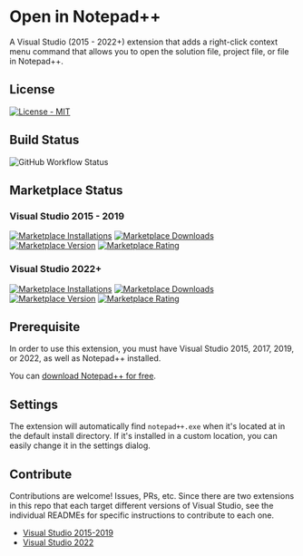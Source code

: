# Open in Notepad++

A Visual Studio (2015 - 2022+) extension that adds a right-click context menu command that allows you to open the solution file, project file, or file in Notepad++.

## License

[![License - MIT](https://img.shields.io/github/license/calvinallen/OpenInNotepadPlusPlus?style=for-the-badge)](https://img.shields.io/github/license/calvinallen/OpenInNotepadPlusPlus?style=for-the-badge)

## Build Status

![GitHub Workflow Status](https://img.shields.io/github/actions/workflow/status/CalvinAllen/OpenInNotepadPlusPlus/release_build_and_deploy.yml?style=for-the-badge)

## Marketplace Status

### Visual Studio 2015 - 2019

[![Marketplace Installations](https://img.shields.io/visual-studio-marketplace/i/coding-with-calvin.OpenInNotepad?style=for-the-badge)](https://img.shields.io/visual-studio-marketplace/i/coding-with-calvin.OpenInNotepad?style=for-the-badge) [![Marketplace Downloads](https://img.shields.io/visual-studio-marketplace/d/coding-with-calvin.OpeninNotepad?style=for-the-badge)](https://img.shields.io/visual-studio-marketplace/d/coding-with-calvin.OpeninNotepad?style=for-the-badge)
[![Marketplace Version](https://img.shields.io/visual-studio-marketplace/v/coding-with-calvin.OpeninNotepad?style=for-the-badge)](https://img.shields.io/visual-studio-marketplace/v/coding-with-calvin.OpeninNotepad?style=for-the-badge) [![Marketplace Rating](https://img.shields.io/visual-studio-marketplace/r/coding-with-calvin.OpeninNotepad?style=for-the-badge)](https://img.shields.io/visual-studio-marketplace/r/coding-with-calvin.OpeninNotepad?style=for-the-badge)

### Visual Studio 2022+

[![Marketplace Installations](https://img.shields.io/visual-studio-marketplace/i/coding-with-calvin.OpenInNotepadPP2022?style=for-the-badge)](https://img.shields.io/visual-studio-marketplace/i/coding-with-calvin.OpenInNotepadPP2022?style=for-the-badge) [![Marketplace Downloads](https://img.shields.io/visual-studio-marketplace/d/coding-with-calvin.OpenInNotepadPP2022?style=for-the-badge)](https://img.shields.io/visual-studio-marketplace/d/coding-with-calvin.OpenInNotepadPP2022?style=for-the-badge)
[![Marketplace Version](https://img.shields.io/visual-studio-marketplace/v/coding-with-calvin.OpenInNotepadPP2022?style=for-the-badge)](https://img.shields.io/visual-studio-marketplace/v/coding-with-calvin.OpenInNotepadPP2022?style=for-the-badge) [![Marketplace Rating](https://img.shields.io/visual-studio-marketplace/r/coding-with-calvin.OpenInNotepadPP2022?style=for-the-badge)](https://img.shields.io/visual-studio-marketplace/r/coding-with-calvin.OpenInNotepadPP2022?style=for-the-badge)

## Prerequisite

In order to use this extension, you must have Visual Studio 2015, 2017, 2019, or 2022, as well as Notepad++ installed.

You can [download Notepad++ for free](https://notepad-plus-plus.org/).

## Settings

The extension will automatically find `notepad++.exe` when it's located at in the default install directory. If it's installed in a custom location, you can easily change it in the settings dialog.

## Contribute

Contributions are welcome! Issues, PRs, etc. Since there are two extensions in this repo that each target different versions of Visual Studio, see the individual READMEs for specific instructions to contribute to each one.

* [Visual Studio 2015-2019](./src/CodingWithCalvin.OpenInNotepadPlusPlus.Vsix.x86/README.md)
* [Visual Studio 2022](./src/CodingWithCalvin.OpenInNotepadPlusPlus.Vsix.x64/README.md)
